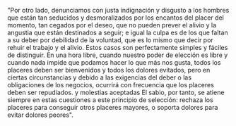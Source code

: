 "Por otro lado, denunciamos con justa indignación y disgusto a los hombres que
 están tan seducidos y desmoralizados por los encantos del placer del momento,
 tan cegados por el deseo, que no pueden prever el alivio y la angustia que están
 destinados a seguir; e igual la culpa es de los que faltan a su deber por
 debilidad de la voluntad, que es lo mismo que decir por rehuir el trabajo y
 el alivio. Estos casos son perfectamente simples y fáciles de distinguir.
 En una hora libre, cuando nuestro poder de elección es libre y cuando nada impide
 que podamos hacer lo que más nos gusta, todos los placeres deben ser bienvenidos
 y todos los dolores evitados, pero en ciertas circunstancias y debido a
 las exigencias del deber o las obligaciones de los negocios, ocurrirá con
 frecuencia que los placeres deben ser repudiados. y molestias aceptadas
 El sabio, por tanto, se atiene siempre en estas cuestiones a este principio de
 selección: rechaza los placeres para conseguir otros placeres mayores,
 o soporta dolores para evitar dolores peores".